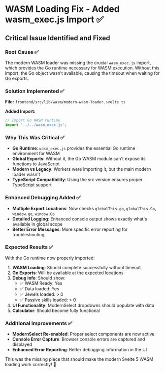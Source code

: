 # WASM Loading Fix - Added wasm_exec.js Import ✅

## Critical Issue Identified and Fixed

### Root Cause ✅
The modern WASM loader was missing the crucial `wasm_exec.js` import, which provides the Go runtime necessary for WASM execution. Without this import, the Go object wasn't available, causing the timeout when waiting for Go exports.

### Solution Implemented ✅

**File:** `frontend/src/lib/wasm/modern-wasm-loader.svelte.ts`

**Added Import:**
```typescript
// Import Go WASM runtime
import '../../wasm_exec.js';
```

### Why This Was Critical ✅
- **Go Runtime**: `wasm_exec.js` provides the essential Go runtime environment for WASM
- **Global Exports**: Without it, the Go WASM module can't expose its functions to JavaScript
- **Modern vs Legacy**: Workers were importing it, but the main modern loader wasn't
- **TypeScript Compatibility**: Using the src version ensures proper TypeScript support

### Enhanced Debugging Added ✅
- **Multiple Export Locations**: Now checks `globalThis.go`, `globalThis.Go`, `window.go`, `window.Go`
- **Detailed Logging**: Enhanced console output shows exactly what's available in global scope
- **Better Error Messages**: More specific error reporting for troubleshooting

### Expected Results ✅
With the Go runtime now properly imported:

1. **WASM Loading**: Should complete successfully without timeout
2. **Go Exports**: Will be available at the expected locations  
3. **Debug Info**: Should show:
   - ✅ WASM Ready: Yes
   - ✅ Data loaded: Yes  
   - ✅ Jewels loaded: > 0
   - ✅ Passive skills loaded: > 0
4. **UI Functionality**: ModernSelect dropdowns should populate with data
5. **Calculator**: Should become fully functional

### Additional Improvements ✅
- **ModernSelect Re-enabled**: Proper select components are now active
- **Console Error Capture**: Browser console errors are captured and displayed
- **Enhanced Error Reporting**: Better debugging information in the UI

This was the missing piece that should make the modern Svelte 5 WASM loading work correctly! 🚀
